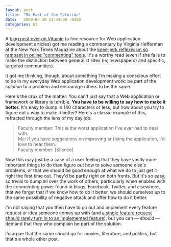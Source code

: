 ```yaml
---
layout: post
title:  "Be Part of the Solution"
date:   2009-04-30 11:44:00 -0400
categories: UI
---
```


A [blog post over on Vitamin](http://thinkvitamin.com/features/hey-lose-the-pedantic-negativity/) (a fine resource for Web application development articles) got me reading a commentary by Virginia Hefferman at the New York Times Magazine about the [knee-jerk reflexivism so rampant in online &quot;commenting&quot; tools](http://www.nytimes.com/2009/04/26/magazine/26wwln-medium-t.html?_r=3&pagewanted=1&ref=magazine). It's a worthy read (even if she fails to make the distinction between generalist sites (ie; newspapers) and specific, targeted communities).

It got me thinking, though, about something I'm making a conscious effort to do in my everyday Web application development work: be part of the *solution* to a problem and encourage others to be the same. 

Here's the crux of the matter: You can't just say that a Web application or framework or library is terrible. **You have to be willing to say how to make it better.** It's easy to dump in 140 characters or less, but how about you try to figure out a way to make it better? Here's a classic example of this, refracted through the lens of my day job:

> Faculty member: This is the worst application I've ever had to deal with.  
> Me: If you have suggestions on improving or fixing the application, I'd love to hear them.  
> Faculty member: [Silence]  

Now this may just be a case of a user feeling that they have vastly more important things to do than figure out how to solve someone else's problems, or that we should be good enough at what we do to just get it right the first time out. They'd be partly right on both fronts. But it's so easy, so trivial to dump all over the work of others, particularly when enabled with the commenting power found in blogs, Facebook, Twitter, and elsewhere, that we forget that if we know how to do it better, we should ourselves up to the same possibility of negative attack and offer how to do it better.

I'm not saying that you then have to go out and implement every feature request or idea someone comes up with (and [a single feature request should rarely turn in to an implemented feature](http://www.37signals.com/svn/archives2/getting_real_forget_feature_requests.php)), but you can &mdash; should &mdash; demand that they who complain be part of the solution.

I'd argue that the same should go for movies, literature, and politics, but that's a whole other post.